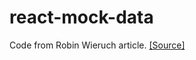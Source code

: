 # react-mock-data

Code from Robin Wieruch article. [[Source]](https://www.robinwieruch.de/react-mock-data/)
